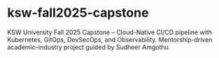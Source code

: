 # ksw-fall2025-capstone
KSW University Fall 2025 Capstone – Cloud-Native CI/CD pipeline with Kubernetes, GitOps, DevSecOps, and Observability. Mentorship-driven academic–industry project guided by Sudheer Amgothu.
